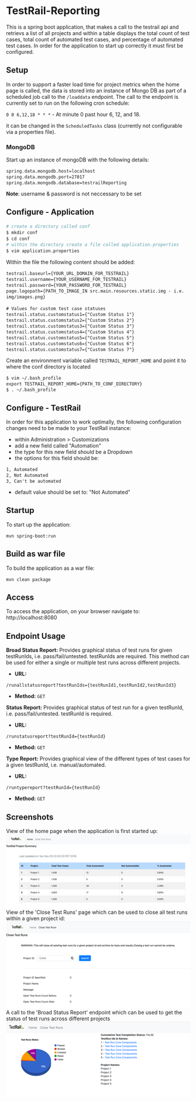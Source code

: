 # TestRail-Reporting
This is a spring boot application, that makes a call to the testrail api and retrievs a list of all projects and within a table displays the total count of test cases, total count of automated test cases, and percentage of automated test cases. In order for the application to start up correctly it must first be configured.

## Setup
In order to support a faster load time for project metrics when the home page is called, the data is stored into an instance of Mongo DB as part of a scheduled job call to the `/loaddata` endpoint. The call to the endpoint is currently set to run on the following cron schedule:

`0 0 6,12,18 * * *` - At minute 0 past hour 6, 12, and 18.

it can be changed in the `ScheduledTasks` class (currently not configurable via a properties file).

### MongoDB
Start up an instance of mongoDB with the following details:

```
spring.data.mongodb.host=localhost
spring.data.mongodb.port=27017
spring.data.mongodb.database=testrailReporting
```
**Note**: username & password is not neccessary to be set

## Configure - Application

```bash
# create a directory called conf
$ mkdir conf
$ cd conf
# within the directory create a file called application.properties
$ vim application.properties
```

Within the file the following content should be added:

```
testrail.baseurl={YOUR_URL_DOMAIN_FOR_TESTRAIL}
testrail.username={YOUR_USERNAME_FOR_TESTRAIL}
testrail.password={YOUR_PASSWORD_FOR_TESTRAIL}
page.logopath={PATH_TO_IMAGE_IN src.main.resources.static.img - i.e. img/images.png}

# Values for custom test case statuses
testrail.status.customstatus1={"Custom Status 1"}
testrail.status.customstatus2={"Custom Status 2"}
testrail.status.customstatus3={"Custom Status 3"}
testrail.status.customstatus4={"Custom Status 4"}
testrail.status.customstatus5={"Custom Status 5"}
testrail.status.customstatus6={"Custom Status 6"}
testrail.status.customstatus7={"Custom Status 7"}

```

Create an environment variable called `TESTRAIL_REPORT_HOME` and point it to where the conf directory is located

```
$ vim ~/.bash_profile
export TESTRAIL_REPORT_HOME={PATH_TO_CONF_DIRECTORY}
$ . ~/.bash_profile
```

## Configure - TestRail
In order for this application to work optimally, the following configuration changes need to be made to your TestRail instance:

* within Administration > Customizations 
* add a new field called "Automation"
* the type for this new field should be a Dropdown
* the options for this field should be:

```
1, Automated
2, Not Automated
3, Can't be automated
```

* default value should be set to: "Not Automated"

## Startup
To start up the application:
```
mvn spring-boot:run
```
## Build as war file
To build the application as a war file:
```
mvn clean package
```

## Access
To access the application, on your browser navigate to: http://localhost:8080

## Endpoint Usage
**Broad Status Report:** Provides graphical status of test runs for given testRunIds, i.e. pass/fail/untested. testRunIds are required. This method can be used for either a single or multiple test runs across different projects.

* **URL:**
```
/runallstatusreport?testRunIds={testRunId1,testRunId2,testRunId3}
```

* **Method:**
`GET`

**Status Report:** Provides graphical status of test run for a given testRunId, i.e. pass/fail/untested. testRunId is required.

* **URL:**
```
/runstatusreport?testRunId={testRunId}
```

* **Method:**
`GET`

**Type Report:** Provides graphical view of the different types of test cases for a given testRunId, i.e. manual/automated.


* **URL:**
```
/runtypereport?testRunId={testRunId}
```

* **Method:**
`GET`

## Screenshots
View of the home page when the application is first started up:
![Home Page](screenshots/MainPage.png?raw=true "Home Page")
View of the 'Close Test Runs' page which can be used to close all test runs within a given project id:
![Close All Test Runs](screenshots/CloseTestRuns.png?raw=true "Close All Test Runs")
A call to the 'Broad Status Report' endpoint which can be used to get the status of test runs across different projects
![Broad Status Report](screenshots/RunAllStatusReport.png?raw=true "Broad Status Report")




